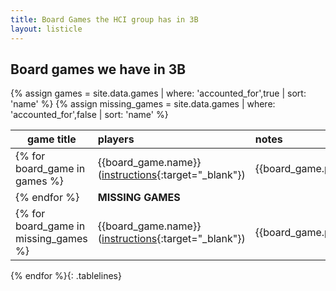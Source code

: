 ```yaml
---
title: Board Games the HCI group has in 3B
layout: listicle
---
```

<style>
.tablelines table, .tablelines td, .tablelines th {
        border-bottom: 1px dotted black;
        padding-right:1em;
        }

table {
  width:100%!important;
}
</style>


## Board games we have in 3B




{% assign games = site.data.games | where: 'accounted_for',true | sort: 'name' %}
{% assign missing_games = site.data.games | where: 'accounted_for',false | sort: 'name' %}

| game title |  players | notes |
| - | :- | :- |
{% for board_game in games %}| {{board_game.name}} ([instructions]({{board_game.game_info}}){:target="_blank"}) | {{board_game.players}} | {{board_game.notes}} |
{% endfor %}| **MISSING GAMES** | | Please [contact me](/contact) if you have them! | 
{% for board_game in missing_games %}| {{board_game.name}} ([instructions]({{board_game.game_info}}){:target="_blank"}) | {{board_game.players}} | {{board_game.notes}} |
{% endfor %}{: .tablelines}